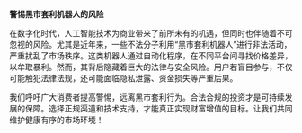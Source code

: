 **警惕黑市套利机器人的风险**

在数字化时代，人工智能技术为商业带来了前所未有的机遇，但同时也伴随着不可忽视的风险。尤其是近年来，一些不法分子利用“黑市套利机器人”进行非法活动，严重扰乱了市场秩序。这类机器人通过自动化程序，在不同平台间寻找价格差异，以牟取暴利。然而，其背后隐藏着巨大的法律与安全风险。用户若盲目参与，不仅可能触犯法律法规，还可能面临隐私泄露、资金损失等严重后果。

我们呼吁广大消费者提高警惕，远离黑市套利行为。合法合规的投资才是可持续发展的保障。选择正规渠道和技术支持，才能真正实现财富增值的目标。让我们共同维护健康有序的市场环境！